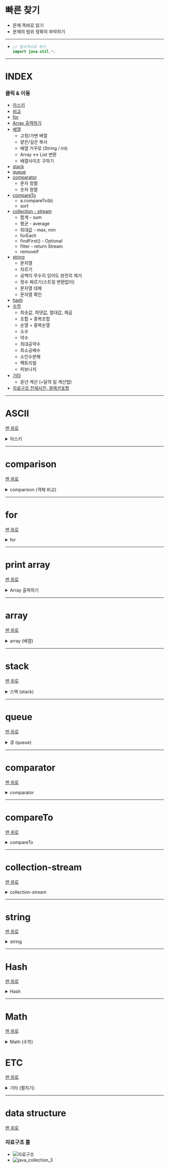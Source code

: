 # 빠른 찾기
* 문제 똑바로 읽기
* 문제의 범위 정확히 파악하기
------------
* ```java
  // 필수적으로 하기
  import java.util.*;
------------

# INDEX 
### 클릭 & 이동
* [아스키](#ascii)
* [비교](#comparison)
* [for](#for)
* [Array 출력하기](#print-array)
* [배열](#array)
  * 고정/가변 배열
  * 얕은/깊은 복사
  * 배열 거꾸로 (String / int)
  * Array <-> List 변환
  * 배열사이즈 구하기
* [stack](#stack)
* [queue](#queue)
* [comparator](#comparator)
  * 문자 정렬
  * 숫자 정렬
* [compareTo](#compareto)
  * a.compareTo(b)
  * sort
* [collection - stream](#collection-stream)
  * 합계 - sum
  * 평균 - average
  * 최대값 - max, min
  * forEach
  * findFirst() - Optional<T>
  * filter - return Stream<T>
  * removeIf
* [string](#string)
  * 문자열
  * 자르기
  * 공백이 무수히 있어도 완전히 제거
  * 정수 짜르기(스트링 변환없이)
  * 문자열 대체
  * 문자열 확인
* [hash](#hash)
* [수학](#math)
  * 최솟값, 최댓값, 절대값, 제곱
  * 조합 + 중복조합
  * 순열 + 중복순열
  * 소수
  * 약수
  * 최대공약수
  * 최소공배수
  * 소인수분해
  * 팩토리얼
  * 피보나치
* [기타](#etc)
  * 윤년 계산 (+달의 일 계산법)
* [자료구조 전체사진, 컬렉션포함](#data-structure)

  
------------
# ASCII
[맨 위로](#index)
<details>
  <summary>아스키</summary>
  
### 아스키
### char <-> ascii 전환
* ```java
  int ascii = 65;
  char character = 'A';
  System.out.println((char)ascii);
  System.out.println((int)character);
* 0	<-> 48
* 9	<-> 57
* A	<-> 65
* Z	<-> 90
* a	<-> 97
* z	<-> 122
<details>
<summary>아스키 코드 표(펼치기/접기)</summary>
  
<div markdown="1">
<img src="https://img1.daumcdn.net/thumb/R1280x0/?scode=mtistory2&fname=https%3A%2F%2Fblog.kakaocdn.net%2Fdn%2FkDTO6%2Fbtq1ca8DHu6%2FbRY6sqRipuwtTRsEokfw1K%2Fimg.png">
</div>
</details>
</details>

  
------------
# comparison
[맨 위로](#index)
<details>
  <summary>comparison (객체 비교)</summary>

### 비교
* ```java
  String st1 = new String("aaa");
  String st2 = new String("aaa");
 
  System.out.println(st1==st2);   // false
  System.out.println(st1.equals(st2)); // true
* .eqauls() (동등성 (identity)) 비교
  * 값을 비교
  * 두 오브젝트가 같은 정보를 같고 있을 경우를 의미
* == (동일성 (equality)) 비교
  * 주소르 비교 (즉,객체를 비교)
  * 두 오브젝트가 같은 정보를 같고 있을 경우를 의미  
</details>
  
  
  
------------
# for
[맨 위로](#index)
<details>
  <summary>for</summary>
  
### for
* ```java
  // int
  int[] array = {5,2,89,423,111};
  for(int number : array){
      System.out.println(number);
  }
  
  // String
  String[] temp = { "aa", "bb", "cc" };
  for (String el : temp) {
      System.out.println(el);
  }
  
  // Object
  Object[] objArray = ...someObject
  for (Object obj : objArray) {
      System.out.println(obj.toString());
  }
  
</details>
  
  
  
------------
# print array
[맨 위로](#index)
<details>
  <summary>Array 출력하기</summary>
  
### Array 출력하기
* ```java  
    int[] array = new int[]{3,1,5,37}; 
    System.out.println(Arrays.toString(array)); // 리스트의 경우는 그냥 toSring() 하면됨
    // [3, 1, 5, 37]
</details>
  
  
  
------------
# array
[맨 위로](#index)
<details>
  <summary>array (배열)</summary>
  
### 고정/가변 배열
* 고정
  * [][]
* 동적
  * ArrayList (기존 + 기존/2 만큼 추가적으로 가변됨)
### 얕은 복사
* 주소를 복사
* ```java
  int[] a = new int[];
  int[] b = a;
  // b는 a의 주소를 가짐
### 깊은 복사 = .clone()
* ```java
  int[] a = new int[];
  int[] b = a.clone();
  // b는 a의 값을 가짐
### 배열(Array) 또는 리스트(List) 거꾸로 (String)
* ```java
  // 가장 쉽게
  String[] array = {"5","2","89","423","111"};
  Arrays.sort(array, (a, b) -> -1);

  System.out.println(Arrays.toString(array));
  
  String[] array = {"5","2","89","423","111"};
  List<String> list = Arrays.asList(array); // convert to ArrayList
  Collections.reverse(list);
  System.out.println(list);
  // [111, 423, 89, 2, 5]
  
### 배열 거꾸로 (int)
* ```java
  // 가장 쉽게
  // 원시타입인 경우는 다음과 같은 사용 불가능 int[] 는 원시타입이므로 불가능, 즉 객체만 sort 가능하다.
  // int[][] 의 경우는 2차원부터 객체로 판단되기 때문에 비교 가능
  Integer[] array = {"5","2","89","423","111"};
  Arrays.sort(array, (a, b) -> -1);

  System.out.println(Arrays.toString(array));
      
  int[] array = {5, 2, 89, 423, 111};
  // 단순한게 재일 좋은듯 싶다.
  int count = 0;
  for(int i = array.length - 1 ; i >= 0 ; i--){
      reverse[count] = array[i];
      count++;
  }
  
  // Collection 사용
  // int[] -> Integer[] -> list -> reverse
  Integer[] newArray = Arrays.stream(array).boxed().toArray(Integer[]::new);
  List<Integer> list = Arrays.asList(newArray);
  Collections.reverse(list);
  System.out.println(list.toString());  
  // [111, 423, 89, 2, 5]
  ```

### Array -> List 변환
* ```java
  // Immutable
  Arrays.asList() // return List<T> 
  
  // Mutable
  List<Integer> list = new ArrayList<>(Arrays.asList(array)):
  
### List -> Array 변환
* ```java
  List.stream().mapToInt(Integer::intValue).toArray()
 
 
### 배열사이즈 구하기
* ```java
  int[][][] array = new int[3][4][5];

  int x = array.length;
  int y = array[0].length;
  int z = array[0][0].length;

  System.out.println("x: " + x + " / y:" + y + " / z :" + z);
  // x: 3 / y:4 / z :5
</details>
  
  
  
------------
# stack
[맨 위로](#index)
<details>
  <summary>스택 (stack)</summary>
  
### 스택
* ```java
  import java.util.*
  
  Stack<Integer> stack = new Stack<>();

  stack.push(5) // 쌓기
  stack.pop() // 맨 위에값 가져오기 동시에 빼기
  stack.peek() // 맨 위에값 가져오기
  stack.isEmpty() // 비어있다면
  stack.isNotEmpty() // 비어있지 않다면
  stack.size(); // 크기
  
  // toArrayList
  Stack<Integer> stack = new Stack<Integer>();
  stack.push(1);
  stack.push(3);
  stack.push(6);
  stack.push(19);

  ArrayList<Integer> list = new ArrayList<>(stack);

  System.out.println("toString: " + list.toString());
  System.out.println("toString: " + Arrays.toString(stack.toArray()));
  // [1, 3, 6, 19]
  // [1, 3, 6, 19] 
</details>  
  
  
  
------------
# queue
[맨 위로](#index)
<details>
  <summary>큐 (queue)</summary>
  
### 큐
* ||예외 발생|값 리턴|
  |:--:|:--:|:--:|
  |enqueue|add(e)|offer(e)|
  |dequeue|remove(e)|poll(e)|
  |peek|element()|peek(), 없을경우 null 반환|
* ```java
  Queue<Integer> queueInteger = new LinkedList<>();

  int get = 0;

  queueInteger.add(5); 
  queueInteger.add(8);
  queueInteger.add(22);
  queueInteger.add(63);
  queueInteger.offer(33);
  queueInteger.offer(2);
  queueInteger.offer(1);
  queueInteger.offer(13);

  System.out.println(queueInteger.toString());
  // [5, 8, 22, 63, 33, 2, 1, 13]
  
  int peek = queueInteger.peek();
  System.out.println("참조(peek()) : " + peek + "(값 변환없음)\n" + queueInteger.toString());
  // 참조(peek()) : 5(값 변환없음)
  // [5, 8, 22, 63, 33, 2, 1, 13]
  
  get = queueInteger.poll();
  System.out.println("꺼냄(poll()): " + get + "\n" + queueInteger.toString());
  // 꺼냄(poll()): 5
  // [8, 22, 63, 33, 2, 1, 13]
  
  get = queueInteger.poll();
  System.out.println("꺼냄(poll()): " + get + "\n" + queueInteger.toString());
  // 꺼냄(poll()): 8
  // [22, 63, 33, 2, 1, 13]
  
  queueInteger.remove();
  System.out.println("remove()" + "\n" + queueInteger.toString());
  // remove()
  // [63, 33, 2, 1, 13]
  
  queueInteger.remove();
  queueInteger.remove();
  System.out.println("remove() + remove()" + "\n" + queueInteger.toString());
  // remove() + remove()
  // [2, 1, 13]
  
  queueInteger.clear();
  System.out.println("clear()" + "\n" + queueInteger.toString());
  // clear()
  // []
  
  int pollnull = queueInteger.poll(); // NullPointerException 발생 // 만약 String Queue<String> 일경우 발생하지 않음
  System.out.println("poll()" + "\n" + queueInteger.toString());
  // java.lang.NullPointerException 발생함


  // --------------------------------------
  // [5, 8, 22, 63, 33, 2, 1, 13]
  // 참조(peek()) : 5(값 변환없음)
  // [5, 8, 22, 63, 33, 2, 1, 13]
  // 꺼냄(poll()): 5
  // [8, 22, 63, 33, 2, 1, 13]
  // 꺼냄(poll()): 8
  // [22, 63, 33, 2, 1, 13]
  // remove()
  // [63, 33, 2, 1, 13]
  // remove() + remove()
  // [2, 1, 13]
  // clear()
  // []

  java.lang.NullPointerException 발생함 // 만약 String Queue<String> 일경우 발생하지 않음
</details>


  
------------
# comparator
[맨 위로](#index)
<details>
  <summary>comparator</summary>
  
### Comparator
* ```java
  Comparator<Integer> comp = (a, b) ->
              {
                  // 오름차순  // 아주 쉽게는 list.sort(Integer::compareTo);
                  if(a > b) return 1; // a 가 앞에
                  else if(a < b) return -1; // a 가 뒤에 
                  else return 0; // 변화 없음
                  // 내림차순
                  // if(a > b) return -1; // a 가 앞에
                  // else if(a < b) return 1; // a 가 뒤에 
                  // else return 0; // 변화 없음
              };
                      
<details>
  <summary>Array 코드 (배열에서의 정렬시 주의할점) </summary>
  
* ```java
  int[] arr = new int[]{1,0,2,3,5,6,7,8,9,36};
  Arrays.sort(arr);
  System.out.println(Arrays.toString(arr));
  [0, 1, 2, 3, 5, 6, 7, 8, 9, 36]
  // 배열해서는 자료형일경우 Comparator 사용불가
  // 즉, 다음과같으 사용불가
  // Arrays.sort(arr, (a,b) -> {
      ...
  });
  
  // 하지만 2차원 배열의 경우에는 가능
  int[][] arr = new int[][]{{77,0},{2,3},{16,6},{7,8},{9,36}};
  Arrays.sort(arr, (a,b) -> {
       if(a[0] > b[0]) return 1;
       else if(a[0] < b[0]) return -1;
       else return 0;
  });
  for(int[] i: arr){
      System.out.print(Arrays.toString(i) + " ");
  }
  // [2, 3] [7, 8] [9, 36] [16, 6] [77, 0]
  
</details>
  
<details>
  <summary>리스트 코드</summary>
  
### 숫자 정렬
* ```java                                   
  List<Integer> list = new ArrayList<>();
  list.add(5);
  list.add(1);
  list.add(7);
  list.add(8);
  list.add(4);

  // 첫번째 방법
  list.sort(Integer::compareTo);
  
  // 두번째 방법
  list.sort((a, b) ->
              {
                  if(a > b) return -1;
                  else if(a < b) return 1;
                  else return 0;
              }
  );
  
  // 세번째 방법
  Comparator<Integer> comp = (a, b) ->
              {
                  if(a > b) return -1;
                  else if(a < b) return 1;
                  else return 0;
              };
  Collections.sort(list, comp);

  System.out.println(list.toString());
  // [1, 4, 5, 7, 8]
                                
### 문자 정렬
* ```java
  List<String> list = new ArrayList<>();
  list.add("가");
  list.add("자");
  list.add("마");
  list.add("나");
  list.add("다");

  // 첫번째 방법
  list.sort((a, b) -> Integer.compare(a.compareTo(b), 0));
  
  // 두번째 방법
  list.sort((a, b) -> {
      // 오름차순
      return a.compareTo(b);
      // 내림차순
      if(a.compareTo(b) > 0) return -1;
      else if(a.compareTo(b) < 0) return 1;
      else return 0;
  });
  
  // 세번째 방법
  Comparator<Integer> comp = (a, b) ->
              {
                    if(a.compareTo(b) > 0) return 1;
                    else if(a.compareTo(b) < 0) return -1;
                    else return 0;
              };
  Collections.sort(list, comp);
  
  
  System.out.println(list.toString());
  // [가, 나, 다, 마, 자]
</details>
</details>
  

  
------------
# compareTo
[맨 위로](#index)
<details>
  <summary>compareTo</summary>

### a.compareTo(b)
* 문자열 비교시에는 아스키코드 값 차이만큼 반환함
  * ```java
    String numStr1 = "756";
    String numStr2 = "719";
    int rtn = numStr1.compareTo(numStr2); // '7'같으니까 비교안함 -> '5' '1' 서로 다르니까 비교 -> 서로의 아스키값 차이는 4임 -> 4 반환 -> 더이상 진행하지않음
    // compareToIgnoreCase(numStr2) -> 대소문자를 무시하고 비교함
    System.out.println(rtn);
      
    // 4
      
### sort - [출처 notepad96님의 티스토리](https://notepad96.tistory.com/entry/Kotlin-8)
* ```java
  // 오름차순, 내림차순 위 쪽 배열 참고
  int[][] array = { {5,2}, {1,2}, {7,7}, {8, 9}, {1, 9} };
  Arrays.sort(array, (a, b) -> {
      // 여기 안에서 전부 조정하면됨
      // 두 번째를 기준으로 오름차순 정렬
      if(a[1] > b[1]) return 1;
      else if(a[1] < b[1]) return -1;
      else return 0;
  });
  // 또는 아래와 같이 간단한 코드로 구현 가능, 하지만 구현상 편의를 위해 위의 방법을 권장함
  // Arrays.sort(array, Comparator.comparingInt(a -> a[0]));

  for (int[] i : array){
      for(int j : i){
          System.out.print(j + " ");
      }
      System.out.println();
  }
</details>
  

  
------------
# collection-stream
[맨 위로](#index)
<details>
  <summary>collection-stream</summary>

### 합계 - sum
* Stream
  * ```java
    int[] array = new int[]{1,2,5,3,6};
    int sum = Arrays.stream(array).sum();
    System.out.println(sum);
    
    // 17
  
* Collection -> stream()
  * ```java
    ArrayList<Long> longArray = new ArrayList<>();
    ArrayList<Double> doubleArray = new ArrayList<>();

    long longSum = longArray.stream().mapToLong(Long::longValue).sum(); // or average()
    double doubleSum = doubleArray.stream().mapToDouble(Double::doubleValue).sum(); // or average()
  
### 평균 - average
* Stream
  * ```java
    int[] array = new int[]{1,2,5,3,6};
    OptionalDouble avg =  Arrays.stream(array).average();
    avg.ifPresent(System.out::println);
    // 3.5
    
    int[] array = new int[]{1,2,5,3,6};
    int avg =  Arrays.stream(array).sum() / array.length;
    System.out.println(avg);
    // 3

* Collection -> stream()
  * ```java
    ArrayList<Long> longArray = new ArrayList<>();
    ArrayList<Double> doubleArray = new ArrayList<>();

    long longSum = longArray.stream().mapToLong(Long::longValue).average()
    double doubleSum = doubleArray.stream().mapToDouble(Double::doubleValue).average();

### 최대값 - max, min
* Stream
  * ```java
    // 왠만해서는 알고리즘 문제에서 ifPresent 로 체크해서 존재하지 않는 경우를 확인하기보다는
    // 가독성과 편의를 위해 위와 같이 그냥 가져오기 
    int or double or long max = Arrays.stream(array).max().getAsDouble() // getAsLong(), getAsInt();
   
    // max
    double[] array = new double[]{1,2,5,3,6};
    OptionalDouble max =  Arrays.stream(array).max(); // int 일경우 OptionalInt
    max.ifPresent(System.out::println);
    
    
    // min
    int[] array = new int[]{1,2,5,3,6};
    OptionalInt min = Arrays.stream(array).min();
    min.ifPresent(value -> {
        System.out.println(value);
    });
   
* Collections
  * ```java
    ArrayList<Integer> array =new ArrayList<>();
    array.add(3);
    array.add(1);
    array.add(5);
    array.add(7);
    array.add(6);

    // 밥법 - 1 
    // int max = Collections.max(array);
    // int min = Collections.min(array);
    // System.out.println("min: " + min + " / max: " + max);
    // min: 1 / max: 7
    
    // 방법 - 2
    Collections.sort(array);
    System.out.println("min : " + array.get(0) + " / max: " + array.get(array.size() - 1));
    // min : 1 / max: 7
    
### forEach
* Collecitons - return void
  ```java
  list.forEach(a -> {
            System.out.println(a);
        }); 
  // 156 32 20
* Stream
  ```java
  String[] array = new String[]{"asdf","bsdfg"};
  Arrays.stream(array).forEach( a -> {
      System.out.println(a);
  });
  
### findFirst() - Optional<T>
* Stream
  ```java
  ArrayList<Integer> list = new ArrayList<>();
  list.add(156);
  list.add(32);
  list.add(20);

  Optional<Integer> data  = list.stream().filter(a -> {
      return a.equals(20);
  }).findFirst();

  data.ifPresent( a -> System.out.println(a));

### filter - return Stream<T>
* Stream
  ```java
  // 마찬가지로 stream 
  int[][] array = { {5,2}, {1,2}, {7,7}, {8, 9}, {1, 9} };

  Arrays.stream(array).filter( a -> a[1] == 2).forEach( a-> {
     System.out.println(Arrays.toString(a));
  });
  
### removeIf
* Collections - return boolean
  ```java
  ArrayList<Integer> list = new ArrayList<>();
  list.add(156);
  list.add(32);
  list.add(20);

  list.removeIf(a -> {
      return a == 20;
  });

  System.out.println(list.toString());
  // [156, 32]
</details>
  
  
------------
# string
[맨 위로](#index)
<details>
  <summary>string</summary>
  
### 문자열
* 대문자
  * str.toUpperCase()
* 소문자
  * str.toLowerCase()
* string
  * ```java
    String x = "Java Complete";
    System.out.print(x.toCharArray()[0] + " ");
    System.out.print(x.toCharArray()[3] + " ");
    System.out.print(x.length());
    // J a 13 
    
### 자르기
* ```java
  String s = "hello, my friend. hello kotlin. hello world.";
  String[] splitedString = s.split(", ");
  
### 공백이 무수히 있어도 완전히 제거
* ```java
  // 공백제거 1
  " a  3people  unFollowed   me  ".replaceAll("\\s{1,}","");
  // 공백제거해서 첫항이 "" 이 안나오게 분리
  String[] array = Arrays.stream("  a  3people   unFollowed    me   ".split("\\s{1,}")).filter( a -> !a.equals("")).toArray(String[]::new);
  
### 정수 짜르기(스트링 변환없이)
* ```java
  int remain = 0;
  int value = 84716;
  while(value != 0){
      System.out.print(value % 10 + " ");
      value /= 10;
  }
  // 6 1 7 4 8
### 문자열 뒤집기
* ```java
  StringBuilder sb = new StringBuilder("ewrwer");
  sb.reverse();
  System.out.println(sb.toString());
 
### 대체
* ```java
  String s = "hello, my friend. hello kotlin. hello world.";
  String new_s = s.replace(' ', '+');
  
### 확인
* ```java
  String s = "hello, my friend. hello kotlin. hello world.";
  boolean start = s.startsWith("hello"); // true
  boolean end = s.endsWith("world2"); // false
  boolean contains = s.contains("kotlin"); // ture
  System.out.println(start + " / " + end + " / " + contains);
  // true / false / true

</details>
  
  

------------
# Hash
[맨 위로](#index)
<details>
  <summary>Hash</summary>

### 해쉬
### 해쉬 생성
  * ```java
    Map<String, Integer> hashMap = new HashMap<>();
    hashMap.put("A",1);
    hashMap.put("A",2);
    hashMap.put("B",2);
    
    System.out.println(hashMap.get("A"));
    System.out.println(hashMap.get("B"));
    // 2
    // 2
### getOrDefault()
  * 가져왔는데 없다면 기본값으로 적용  
  * ```java
    map.getOrDefault("A", "B"); 
### 데이터 순회 - Map 은 Iterator 가 없기 때문에 entrySet() 을 활용하여 Iterator 를 사용한다.
* ```java
  Map<Integer, String> map = new HashMap<>();
  map.put(23, "Y");
  map.put(67, "A");
  map.put(99, "ZH");
  map.put(103, "UU");
  map.put(111, "QT");
     
  // 방법 1 - keySet()
  for(int i : map.keySet()){
      System.out.println(map.get(i));  // 이런식으로 한번더 순회를 해야하기 때문에 entrySet() 보다 느리다.
  }
  
  // 방법 2 - for(Map.Entry<K, V> entry : map.entrySet()) 
  for(Map.Entry<Integer, String> entry : map.entrySet()){
  	  System.out.println("[key]:" + entry.getKey() + ", [value]:" + entry.getValue()); // 이미 값을 가져왔기때문에 keySet() 보다 빠르다.
  }
  
  // 방법 3 - iterator()    
  Iterator<Map.Entry<String, String>> iterator = map.entrySet().iterator();
  while(iterator.hasNext()){
      Map.Entry<Integer, String> entry = iterator.next();
      System.out.println("entry.getKey(): " + entry.getKey() + " / entry.getValue(): " + entry.getValue());
  }
### 이미 데이터 있는지 확인
* 키가 있나요? - containsKey(key) == true
* 키가 있나요? - Map.get(key) != null
* 벨류가 있나요? - containsValue(value) == true
    
</details>
  
  
------------  
# Math
[맨 위로](#index)
<details>
  <summary>Math (수학)</summary>
 
### 최댓값 / 최솟값 / 제곱값 / 절댓값
<details>
    <summary>코드 보기</summary>
  
* ```java
  Math.max(a,b) // 최댓값
  Math.min(a,b) // 최솟값
  Math.pow(a,b) // 제곱값 (a의 b 제곱)
  Math.abs(a,b) // 절댓값
</details>
  
### 일반적으로 경우의수는 순열이 조합보다 많다.
### 조합
<details>
    <summary>펼치기 + 코드 보기</summary>
  
* 3개 중에 2 개를 선택 근데 이미 선택한건 **못 선택함**
  ```java
  1 2
  1 3
  2 3
* ```java
  /**
    * r : 뽑고자 하는 개수
    * temp : r개를 뽑는 결과값을 저장해놓는 배열
    * current : 현재 개수를 저장해 놓는 값
    * start : 그다음 반복문을 시작하는 값
   **/
  void someMethod() {
    Comp(3, new int[3], 0, 0, new int[]{1,2,6,3,3});
  }
  
  private void Comp(int r, int[] temp, int current, int start, int[] array){
      if(r == current){
          System.out.println(Arrays.toString(temp));
      } else{
          for(int i = start ; i < array.length ; i++){
              temp[current] = array[i];
              Comp(r, temp, current + 1, i + 1, array);
          }
      }
  }

</details>
  
### 중복조합
<details>
    <summary>펼치기 + 코드 보기</summary>
  
* 3개 중에 2 개를 선택 근데 이미 선택한거 **또 선택됨**
  ```java
  1 1 
  1 2 
  1 3 
  2 2 
  2 3 
  3 3
* ```java
  // 조합에서 Comp(... i + 1 ) --> Comp(... i, ) 로 변경하면 끝남
  /**
    * r : 뽑고자 하는 개수
    * temp : r개를 뽑는 결과값을 저장해놓는 배열
    * current : 현재 개수를 저장해 놓는 값
    * start : 그다음 반복문을 시작하는 값
   **/
  void someMethod() {
    Comp(3, new int[3], 0, 0, new int[]{1,2,6,3,3});
  }
  
  private void Comp(int r, int[] temp, int current, int start, int[] array){
      if(r == current){
          System.out.println(Arrays.toString(temp));
      } else{
          for(int i = start ; i < array.length ; i++){
              temp[current] = array[i];
              Comp(r, temp, current + 1, i, array);
          }
      }
  }
    ```
</details>

### 순열
<details>
    <summary>펼치기 + 코드 보기</summary>
  
* 3개 중에 2 개를 선택해서 나열함 근데 이미 선택한건 **못 선택함**, 쉽게말해서 뽑는 순서까지 포함해서 내가 1 이라는 값을 첫번째에 뽑고 2 라는값을 두번째에 뽑은거랑 2라는 값을 첫번째에 뽑고 1이라는 값을 두번째에 뽑은것은 다른 경우의수로 취급함
  ```java
  1 2 
  1 3 
  2 1 
  2 3 
  3 1 
  3 2
* ```java
  // 중복순열에서 visited 만 추가
  /**
    * r : 뽑고자 하는 개수
    * temp : r개를 뽑는 결과값을 저장해놓는 배열
    * current : 현재 개수를 저장해 놓는 값
    * visited : 방문 여부를 확인하는 배열
   **/
  public void Test() {
      Comp(3, new int[3], 0, new boolean[5], new int[]{1,2,6,3,3});
  }
  
  private void Comp(int r, int[] temp, int current, boolean[] visited, int[] array){
      if(r == current){
          System.out.println(Arrays.toString(temp));
      } else{
          for(int i = 0 ; i < array.length ; i++){
              if(!visited[i]) {
                  visited[i] = true;
                  temp[current] = array[i];
                  Comp(r, temp, current + 1, visited, array);
                  visited[i] = false;
              }
          }
      }
  }
  ```
</details>
  
### 중복순열
<details>
    <summary>펼치기 + 코드 보기</summary>

* 3개 중에 2 개를 선택해서 나열함 근데 이미 선택한거 **또 선택가능**
  ```java
  1 1 
  1 2 
  1 3 
  2 1 
  2 2 
  2 3 
  3 1 
  3 2 
  3 3
* ```java
  // 조합에서 start 제거 및 int i = start 가 아닌 0 부터 시작
  /**
    * r : 뽑고자 하는 개수
    * temp : r개를 뽑는 결과값을 저장해놓는 배열
    * current : 현재 개수를 저장해 놓는 값
   **/
  public void Test() {
      Comp(3, new int[3], 0, new int[]{1,2,6,3,3});
  }
  
  private void PermutDup(int r, int[] temp, int current, int[] array){
      if(r == current){
          System.out.println(Arrays.toString(temp));
      } else{
          for(int i = 0 ; i < array.length ; i++){
              temp[current] = array[i];
              Comp(r, temp, current + 1, array);
          }
      }
  }
  ```
</details>
  
### 소수 (반댓말 : 합성수 = 소수가 아닌수 (1보다 큰수))
<details>
      <summary>펼치기 + 코드 보기</summary>
  
* O(N√N) - 소수 판별
  * <details>
      <summary>코드 보기</summary>
         
      ```java
      private boolean isPrimeNumber(int number){
          if(number < 2){
              return false;
          }
          if(number == 2){
              return true;
          }
          if(number % 2 == 0){
              return false;
          }

          for(int i = 2; i <= Math.sqrt(number) ; i++ ){
              if(number % i == 0){
                  return false;
              }
          }
  
          return true;
      }
  
      ```
    </details>
* O(Nlog(log N)) - N 이하 소수 구하기 - 에라토스테네스의 체
  * 2는 소수 -> 2빼고 2의 배수 삭제 -> 남아있는 수들중 가장작은 수 -> 3은 소수? -> 3빼고 3의 배수 삭제 ......... <= number의 루트까지
  * <details>
      <summary>코드 보기</summary>
         
      ```java
      // 체로 거르기
      private boolean[] getPrime(int number){
          boolean[] prime = new boolean[number+1];
          if(number < 2){
              return new boolean[]{true};
          }
          prime[0] = prime[1] = true;

          for(int i = 2 ; i <= Math.sqrt(number) ; i++){

              // 이미 걸렀다면 넘어가기
              if(prime[i] == true){
                  continue;
              }

              for(int j = i*i ; j < prime.length ; j+=i){
                  prime[j] = true; // 체로 거르기
              }
          }

          return prime;
      }
  
      // 사용
      ... someMethod(){
          boolean[] prime = getPrime(10000);
          for(int = 0 ; i < prime.length ; i++){
              if(prime[i] == false){ // 걸러지지 않았다면 소수
                  System.out.println(prime[i]);
              } 
          }
      }
      ```
    </details>
</details>
  
### 약수 - divisor
* <details>
    <summary>코드 보기</summary>
  
    ```java
    // 약수둘의 특징인 하나의 약수 A 를 구하면 B 도 자연스레 알수있는것을 사용 (예를들어서 30의 약수중 3을 알경우 10도 자연스레 약수인것을 알수있다)
    private int[] getDivisor(int number){
        List<Integer> temp = new ArrayList<>();
        for(int i = 1 ; i <= Math.sqrt(number) ; i++){
            if(number % i == 0){
                temp.add(i);
                if(number / i != i){
                    temp.add(number / i);
                }
            }
        }

        Collections.sort(temp);

        return temp.stream().mapToInt(Integer::intValue).toArray();
    }
    ```
                                                                 
  </details>
  
### 최대공약수 - GCD(the **G**reatest **C**ommon **D**enominator
* ```java
  private int Gcd(int a, int b) { return b == 0 ? a : Gcd(b, a % b);}
### 최소공배수 - LCM(the **L**east[lowest] **C**ommon **M**ultiple) 
* ```java
  private int Lcm(int a, int b) { return (a*b) / Gcd(a,b); }
### 소인수분해
* <details>
    <summary>코드 보기</summary>
  
    ```java
    private int[] Pf(int number){
        List<Integer> list = new ArrayList<>();
      
        for(int i = 2; i <= Math.sqrt(number) ; i++){
            while(number % i == 0){
                list.add(i);
                n /= i;
            }
        }
        if(number != 1){
            list.add(number);
        }
                                                               
        return list.stream().mapToInt(Integer::intValue).toArray();
    }
    ```                                                                 
  </details>
### 팩토리얼 ( 1 ~ N 까지의 곱 )
* <details>
    <summary>코드 보기</summary>
  
    ```java
    private long factorial(int number){
        long result = 1;
        for(int i = 1 ; i <= number ; i++ ){
            result *= i;
        }
        return result;
    }
    ```                                                                 
  </details>
### 피보나치
* <details>
    <summary>코드 보기</summary>
  
    ```java
    private int[] pibo(int number){
        int[] result = new int[number+1];
        result[0] = 0;
        result[1] = 1;
        for(int i = 2 ; i <= number ; i++ ){
            result[i] = result[i-1] + result[i-2];
        }

        return result;

    }
    ```                                                                 
  </details>
### 진법 변환
<details>
    <summary>펼치기</summary>
  
* <details>
    <summary>변환 사진</summary>
  
    <img width="313" alt="스크린샷 2022-01-09 오후 3 36 11" src="https://user-images.githubusercontent.com/51182964/148671948-4c5eb990-9945-4f2b-a335-b39db080c69c.png">
  </details>
* 10 -> N
  * ```java
    private String converterBin(int number, int bin){
        StringBuilder sb = new StringBuilder();
        while(number > 0){
            sb.append(number % bin);
            number /= bin;
        }
        return sb.reverse().toString();
    }
* N -> 10
  * ```java
    String third = converterBin(45, 3);
    System.out.println(third); // 1200
    System.out.println(Integer.parseInt(third, 3)); // 45
  
  </details>
  
</details
  
  

------------
# ETC
[맨 위로](#index)
<details>
    <summary>기타 (펼치기)</summary>

### 윤년 계산 (+달의 일 계산법)
<details>
    <summary>윤년 계산</summary>
  
* [달의 일수 계산법](https://m.blog.naver.com/deltatech3/220761852623)
* 윤년계산
  ```java
  private boolean isYun(int year){
      if( (year % 4 == 0 && year % 100 != 0) || year % 400 == 0){
          return false;  
      }
      return false;
  }
  
</details>

</details>
  

  
------------
# data structure
[맨 위로](#index)
### 자료구조 틀
* ![자료구조](https://user-images.githubusercontent.com/51182964/148328450-99a90057-b30f-4f39-beef-3612abe95be7.png)
* ![java_collection_3](https://user-images.githubusercontent.com/51182964/148328622-6422f3b6-50b2-4ffe-b1ff-5eb19c806bad.jpg)
